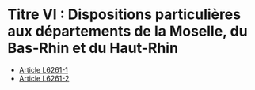 # Titre VI : Dispositions particulières aux départements de la Moselle, du Bas-Rhin et du Haut-Rhin

* [Article L6261-1](./LEGIARTI000018765081.md)
* [Article L6261-2](./LEGIARTI000018765079.md)
